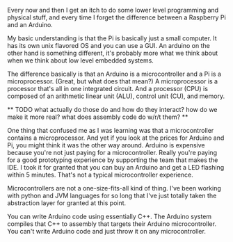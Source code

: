 Every now and then I get an itch to do some lower level programming and physical stuff, and every time I forget the difference between a Raspberry Pi and an Arduino. 

My basic understanding is that the Pi is basically just a small computer.
It has its own unix flavored OS and you can use a GUI. 
An arduino on the other hand is something different, it's probably more what we think about when we think about low level embedded systems. 

The difference basically is that an Arduino is a microcontroller and a Pi is a microprocessor. (Great, but what does that mean?)
A microprocessor is a processor that's all in one integrated circuit. 
And a processor (CPU) is composed of an arithmetic linear unit (ALU), control unit (CU), and memory.

** TODO what actually do those do and how do they interact? how do we make it more real? what does assembly code do w/r/t them? **

One thing that confused me as I was learning was that a microcontroller contains a microprocessor. 
And yet if you look at the prices for Arduino and Pi, you might think it was the other way around.
Arduino is expensive because you're not just paying for a microcontroller. Really you're paying for a good prototyping experience
by supporting the team that makes the IDE. I took it for granted that you can buy an Arduino and get a LED flashing within 5 minutes. 
That's not a typical microcontroller experience. 

Microcontrollers are not a one-size-fits-all kind of thing. I've been working with python and JVM languages for so long that I've just totally taken
the abstraction layer for granted at this point.

You can write Arduino code using essentially C++. The Arduino system compiles that C++ to assembly that targets their Arduino microcontroller. 
You can't write Arduino code and just throw it on any microcontroller.

